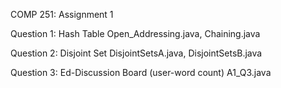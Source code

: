 COMP 251: Assignment 1


Question 1: Hash Table
Open_Addressing.java,
Chaining.java

Question 2: Disjoint Set
DisjointSetsA.java,
DisjointSetsB.java

Question 3: Ed-Discussion Board
(user-word count)
A1_Q3.java
